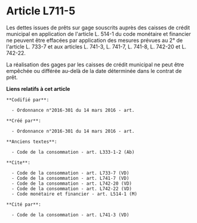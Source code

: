 # Article L711-5

Les dettes issues de prêts sur gage souscrits auprès des caisses de crédit municipal en application de l'article L. 514-1 du
code monétaire et financier ne peuvent être effacées par application des mesures prévues au 2° de l'article L. 733-7 et aux
articles L. 741-3, L. 741-7, L. 741-8, L. 742-20 et L. 742-22. 

La réalisation des gages par les caisses de crédit municipal ne peut être empêchée ou différée au-delà de la date déterminée
dans le contrat de prêt.

**Liens relatifs à cet article**

	**Codifié par**:

	  - Ordonnance n°2016-301 du 14 mars 2016 - art.

	**Créé par**:

	  - Ordonnance n°2016-301 du 14 mars 2016 - art.

	**Anciens textes**:

	  - Code de la consommation - art. L333-1-2 (Ab)

	**Cite**:

	  - Code de la consommation - art. L733-7 (VD)
	  - Code de la consommation - art. L741-7 (VD)
	  - Code de la consommation - art. L742-20 (VD)
	  - Code de la consommation - art. L742-22 (VD)
	  - Code monétaire et financier - art. L514-1 (M)

	**Cité par**:

	  - Code de la consommation - art. L741-3 (VD)

